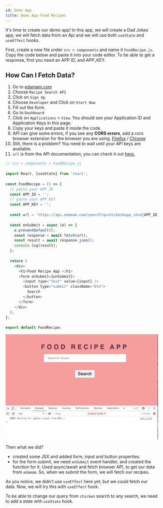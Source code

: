 ```yaml
---
id: Demo App
title: Demo App-Food Recipes
---
```


It's time to create our demo app!
In this app, we will create a Dad Jokes app, we will fetch data from an Api and we will use both `useState` and `useEffect` hooks.

First, create a new file under `src > components` and name it `FoodRecipe.js`.
Copy the code below and paste it into your code editor. To be able to get a response, first you need an APP ID, and APP_KEY.

## How Can I Fetch Data?

1. Go to [edamam.com](https://www.edamam.com/)
2. Choose `Recipe Search API`
3. Click on `Sign Up`
4. Choose `Developer` and Click on `Start Now`
5. Fill out the form.
6. Go to `Dashboard`
7. Click on `Applications` > `View`. You should see your Application ID and Application Keys in this page.
8. Copy your keys and paste it inside the code.
9. API can give some errors, if you see any **CORS errors**, add a cors browser extension for the browser you are using. [Firefox](https://addons.mozilla.org/en-US/firefox/addon/cors-everywhere/) / [Chrome](https://chrome.google.com/webstore/detail/allow-cors-access-control/lhobafahddgcelffkeicbaginigeejlf/related)
10. Still, there is a problem? You need to wait until your API keys are available.
11. `url` is from the API documentation, you can check it out [here.](https://developer.edamam.com/edamam-docs-recipe-api)

```js
// src > components > FoodRecipe.js

import React, {useState} from 'react';

const FoodRecipe = () => {
  // paste your APP_ID
  const APP_ID = '';
  // paste your APP_KEY
  const APP_KEY = '';

  const url = `https://api.edamam.com/search?q=chicken&app_id=${APP_ID}&app_key=${APP_KEY}`;

  const onSubmit = async (e) => {
    e.preventDefault();
    const response = await fetch(url);
    const result = await response.json();
    console.log(result);
  };

  return (
    <div>
      <h1>Food Recipe App </h1>
      <form onSubmit={onSubmit}>
        <input type="text" value={input} />
        <button type="submit" className="btn">
          Search
        </button>
      </form>
    </div>
  );
};

export default FoodRecipe;
```

![demo](../static/img/food-demo-1.gif)

Then what we did?

- created some JSX and added form, input and button properties.
- for the form submit, we need `onSubmit` event handler, and created the function for it. Used async/await and fetch browser API, to get our data from `edamam`. So, when we submit the form, we will fetch our recipes.

As you notice, we didn't use `useEffect` here yet; but we could fetch our data. Now, we will try this with `useEffect` hook.

To be able to change our query from `chicken` search to any search, we need to add a state with `useState` hook.
